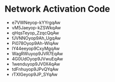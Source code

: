 # Network Activation Code
* e7VWNeyop-kYYrgqAw
* vM5Jaeyop-kZSWkqAw
* qHqsTeyop_ZzqcQqAw
* fJVNNOyop9Ah_UgqAw
* Pi078Oyop9Ah-WIqAw
* lY44eeyop9CxyMgqAw
* WagRWuyop9JVR7EqAw
* 4G0UdOyop9JVwuEqAw
* 1wenduyop9JV0X4qAw
* tdFnhuyop9JPvQYqAw
* rTXIGeyop9JP_SYqAw